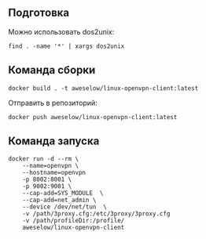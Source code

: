 ## Подготовка

Можно использовать dos2unix:

```
find . -name '*' | xargs dos2unix
```


## Команда сборки

```
docker build . -t aweselow/linux-openvpn-client:latest
```

Отправить в репозиторий: 
```
docker push aweselow/linux-openvpn-client:latest
```

## Команда запуска
```
docker run -d --rm \
    --name=openvpn \
	--hostname=openvpn
	-p 8002:8001 \
	-p 9002:9001 \
	--cap-add=SYS_MODULE  \
	--cap-add=net_admin \
	--device /dev/net/tun  \	 
	-v /path/3proxy.cfg:/etc/3proxy/3proxy.cfg
	-v /path/profileDir:/profile/
	aweselow/linux-openvpn-client
```